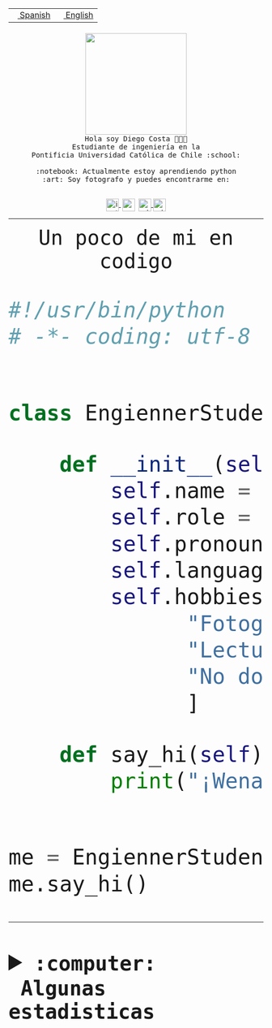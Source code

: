 <table border="0"  align="right">
 <tr><td><a href="README.md"><img src="https://upload.wikimedia.org/wikipedia/commons/thumb/8/89/Bandera_de_Espa%C3%B1a.svg/1200px-Bandera_de_Espa%C3%B1a.svg.png" height="10"> Spanish</a></td>
 <td><a href="README.en.md"><img src="https://upload.wikimedia.org/wikipedia/commons/a/a4/Flag_of_the_United_States.svg" height="10"> English</a></td></tr>
</table><br><br><br>


<p align="center">
  <img src="https://github.com/diegocostares/diegocostares/blob/main/Images/aaa2.gif?raw=true" height="200px">
  <br><samp>
    Hola soy Diego Costa 👨🏻‍💻<br>
    Estudiante de ingeniería en la <br>
    Pontificia Universidad Católica de Chile :school:<br>
  <br>
    :notebook: Actualmente estoy aprendiendo python <br>
    :art: Soy fotografo y puedes encontrarme en: <br>
  <br></samp>
  
</p>

<p align="center">
   <a href="https://instagram.com/diegocosta_no" target="blank">
    <img 
    align="center" src="https://cdn.jsdelivr.net/npm/simple-icons@3.0.1/icons/instagram.svg" alt="instagram" height="25px" width="25px" />
  </a>
  <a style="border: 3px solid; color: white;"href="https://t.me/diegocosta_no" target="blank">
  <img
  align="center" alt="Telegram" width="25px" src="https://icons-for-free.com/iconfiles/png/512/Telegram-1324888767380505522.png" />
</a>
<a href="https://api.whatsapp.com/send?phone=56971897835&text=Hola!" target="blank">
  <img
  align="center" alt="wtsp" width="25px" src="https://img.icons8.com/pastel-glyph/2x/whatsapp--v2.png" />
</a>
<a href="https://www.linkedin.com/in/diego-costa-786249213/" target="blank">
  <img
  align="center" alt="wtsp" width="25px" src="https://img.icons8.com/metro/452/linkedin.png" />
</a>

  </a>
</p>

---


<p align="center"><font size="25"><samp>Un poco de mi en codigo</samp></front></p>


```python
#!/usr/bin/python
# -*- coding: utf-8 -*-


class EngiennerStudent:

    def __init__(self):
        self.name = "Diego Costa"
        self.role = "Estudiante"
        self.pronouns = "he/him"
        self.language_spoken = ["es_CL", "en_US"]
        self.hobbies = [
              "Fotografia",
              "Lectura",
              "No dormir",
              ]

    def say_hi(self):
        print("¡Wena mundo!")


me = EngiennerStudent()
me.say_hi()
```
---
<details>
  <summary><b><samp>:computer: &nbsp;Algunas estadisticas</samp></b></summary>
  <br/></p>

<!--START_SECTION:waka-->
![Code Time](http://img.shields.io/badge/Code%20Time-632%20hrs%2014%20mins-blue)

**Soy nocturno 🦉** 

```text
🌞 Mañana     7 commits      ░░░░░░░░░░░░░░░░░░░░░░░░░   1.52% 
🌆 Día        136 commits    ███████░░░░░░░░░░░░░░░░░░   29.44% 
🌃 Tarde      185 commits    ██████████░░░░░░░░░░░░░░░   40.04% 
🌙 Noche      134 commits    ███████░░░░░░░░░░░░░░░░░░   29.0%

```
📅 **Soy más productivo los Miércoles** 

```text
Lunes        30 commits     █░░░░░░░░░░░░░░░░░░░░░░░░   6.49% 
Martes       51 commits     ██░░░░░░░░░░░░░░░░░░░░░░░   11.04% 
Miércoles    129 commits    ███████░░░░░░░░░░░░░░░░░░   27.92% 
Jueves       55 commits     ███░░░░░░░░░░░░░░░░░░░░░░   11.9% 
Viernes      34 commits     █░░░░░░░░░░░░░░░░░░░░░░░░   7.36% 
Sábado       66 commits     ███░░░░░░░░░░░░░░░░░░░░░░   14.29% 
Domingo      97 commits     █████░░░░░░░░░░░░░░░░░░░░   21.0%

```


📊 **Esta semana me dediqué a** 

```text
🐱‍💻 Proyectos: 
Oneconverter             1 hr 19 mins        ████████░░░░░░░░░░░░░░░░░   31.86% 
latex-templates          1 hr 12 mins        ███████░░░░░░░░░░░░░░░░░░   29.09% 
scriptcomparer           1 hr                ██████░░░░░░░░░░░░░░░░░░░   24.3% 
Unknown Project          26 mins             ██░░░░░░░░░░░░░░░░░░░░░░░   10.55% 
grupo-FFBG-frontend      4 mins              ░░░░░░░░░░░░░░░░░░░░░░░░░   1.8%

```


 Last Updated on 04/09/2022 20:27:12 UTC
<!--END_SECTION:waka-->
  
  

<p align="center"> <img src="https://github-readme-stats.vercel.app/api?username=diegocostares&show_icons=true&theme=ayu-mirage" alt="abhisheknaiidu" /></p>
 
</details>
